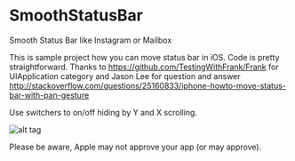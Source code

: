 SmoothStatusBar
===============

Smooth Status Bar like Instagram or Mailbox

This is sample project how you can move status bar in iOS. Code is pretty straightforward. 
Thanks to https://github.com/TestingWithFrank/Frank for UIApplication category and Jason Lee for question and answer http://stackoverflow.com/questions/25160833/iphone-howto-move-status-bar-with-pan-gesture

Use switchers to on/off hiding by Y and X scrolling.

![alt tag](https://github.com/vani2/SmoothStatusBar/blob/master/moveX.png)

Please be aware, Apple may not approve your app (or may approve).
